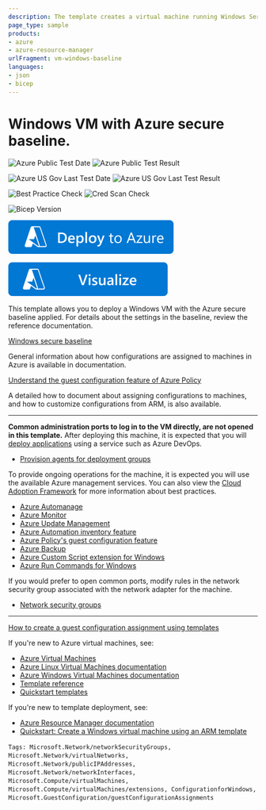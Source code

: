 ```yaml
---
description: The template creates a virtual machine running Windows Server in a new virtual network, with a public IP address. Once the machine has deployed, the guest configuration extension is installed and the Azure secure baseline for Windows Server is applied. If the configuration of the machines drifts, you can re-apply the settings by deploying the template again.
page_type: sample
products:
- azure
- azure-resource-manager
urlFragment: vm-windows-baseline
languages:
- json
- bicep
---
```

# Windows VM with Azure secure baseline.

![Azure Public Test Date](https://azurequickstartsservice.blob.core.windows.net/badges/quickstarts/microsoft.compute/vm-windows-baseline/PublicLastTestDate.svg)
![Azure Public Test Result](https://azurequickstartsservice.blob.core.windows.net/badges/quickstarts/microsoft.compute/vm-windows-baseline/PublicDeployment.svg)

![Azure US Gov Last Test Date](https://azurequickstartsservice.blob.core.windows.net/badges/quickstarts/microsoft.compute/vm-windows-baseline/FairfaxLastTestDate.svg)
![Azure US Gov Last Test Result](https://azurequickstartsservice.blob.core.windows.net/badges/quickstarts/microsoft.compute/vm-windows-baseline/FairfaxDeployment.svg)

![Best Practice Check](https://azurequickstartsservice.blob.core.windows.net/badges/quickstarts/microsoft.compute/vm-windows-baseline/BestPracticeResult.svg)
![Cred Scan Check](https://azurequickstartsservice.blob.core.windows.net/badges/quickstarts/microsoft.compute/vm-windows-baseline/CredScanResult.svg)

![Bicep Version](https://azurequickstartsservice.blob.core.windows.net/badges/quickstarts/microsoft.compute/vm-windows-baseline/BicepVersion.svg)

[![Deploy To Azure](https://raw.githubusercontent.com/Azure/azure-quickstart-templates/master/1-CONTRIBUTION-GUIDE/images/deploytoazure.svg?sanitize=true)](https://portal.azure.com/#create/Microsoft.Template/uri/https%3A%2F%2Fraw.githubusercontent.com%2FAzure%2Fazure-quickstart-templates%2Fmaster%2Fquickstarts%2Fmicrosoft.compute%2Fvm-windows-baseline%2Fazuredeploy.json)

[![Visualize](https://raw.githubusercontent.com/Azure/azure-quickstart-templates/master/1-CONTRIBUTION-GUIDE/images/visualizebutton.svg?sanitize=true)](http://armviz.io/#/?load=https%3A%2F%2Fraw.githubusercontent.com%2FAzure%2Fazure-quickstart-templates%2Fmaster%2Fquickstarts%2Fmicrosoft.compute%2Fvm-windows-baseline%2Fazuredeploy.json)

This template allows you to deploy a Windows VM with the Azure secure baseline applied. For details about the settings in the baseline,
review the reference documentation.

[Windows secure baseline](https://learn.microsoft.com/azure/governance/policy/samples/guest-configuration-baseline-windows)

General information about how configurations are assigned to machines in Azure is available in documentation.

[Understand the guest configuration feature of Azure Policy](https://learn.microsoft.com/azure/governance/policy/concepts/guest-configuration)

A detailed how to document about assigning configurations to machines, and how to customize configurations from ARM,
is also available.

---

**Common administration ports to log in to the VM directly, are not opened in this template.**
After deploying this machine, it is expected that you will
[deploy applications](https://learn.microsoft.com/azure/devops/pipelines/release/deployment-groups/deploying-azure-vms-deployment-groups)
using a service such as Azure DevOps.

- [Provision agents for deployment groups](https://learn.microsoft.com/azure/devops/pipelines/release/deployment-groups/howto-provision-deployment-group-agents)

To provide ongoing operations for the machine, it is expected you will use the available
Azure management services. You can also view the
[Cloud Adoption Framework](https://learn.microsoft.com/azure/cloud-adoption-framework/manage/azure-server-management/)
for more information about best practices.

- [Azure Automanage](https://learn.microsoft.com/azure/automanage/automanage-virtual-machines)
- [Azure Monitor](https://learn.microsoft.com/azure/azure-monitor/)
- [Azure Update Management](https://learn.microsoft.com/azure/automation/update-management/overview)
- [Azure Automation inventory feature](https://learn.microsoft.com/azure/automation/change-tracking/manage-inventory-vms)
- [Azure Policy's guest configuration feature](https://learn.microsoft.com/azure/governance/policy/concepts/guest-configuration)
- [Azure Backup](https://learn.microsoft.com/azure/backup/)
- [Azure Custom Script extension for Windows](https://learn.microsoft.com/azure/virtual-machines/extensions/custom-script-windows)
- [Azure Run Commands for Windows](https://learn.microsoft.com/azure/virtual-machines/windows/run-command)

If you would prefer to open common ports, modify rules in the network security group
associated with the network adapter for the machine.

- [Network security groups](https://learn.microsoft.com/azure/virtual-network/network-security-groups-overview)

---

[How to create a guest configuration assignment using templates](https://learn.microsoft.com/azure/governance/policy/how-to/guest-configuration-create-assignment)

If you're new to Azure virtual machines, see:

- [Azure Virtual Machines](https://azure.microsoft.com/services/virtual-machines/)
- [Azure Linux Virtual Machines documentation](https://learn.microsoft.com/azure/virtual-machines/linux/)
- [Azure Windows Virtual Machines documentation](https://learn.microsoft.com/azure/virtual-machines/windows/)
- [Template reference](https://learn.microsoft.com/azure/templates/microsoft.compute/allversions)
- [Quickstart templates](https://azure.microsoft.com/resources/templates/?resourceType=Microsoft.Compute&pageNumber=1&sort=Popular)

If you're new to template deployment, see:

- [Azure Resource Manager documentation](https://learn.microsoft.com/azure/azure-resource-manager/)
- [Quickstart: Create a Windows virtual machine using an ARM template](https://learn.microsoft.com/azure/virtual-machines/windows/quick-create-template)

`Tags: Microsoft.Network/networkSecurityGroups, Microsoft.Network/virtualNetworks, Microsoft.Network/publicIPAddresses, Microsoft.Network/networkInterfaces, Microsoft.Compute/virtualMachines, Microsoft.Compute/virtualMachines/extensions, ConfigurationforWindows, Microsoft.GuestConfiguration/guestConfigurationAssignments`
